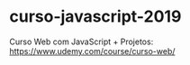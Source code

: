 # curso-javascript-2019
Curso Web com JavaScript + Projetos: https://www.udemy.com/course/curso-web/
